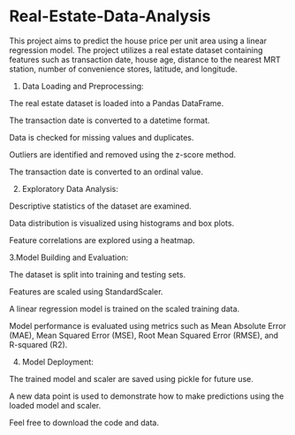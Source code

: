# Real-Estate-Data-Analysis
This project aims to predict the house price per unit area using a linear regression model. The project utilizes a real estate dataset containing features such as transaction date, house age, distance to the nearest MRT station, number of convenience stores, latitude, and longitude.<br>


1. Data Loading and Preprocessing:

The real estate dataset is loaded into a Pandas DataFrame.<br>

The transaction date is converted to a datetime format.<br>

Data is checked for missing values and duplicates.<br>

Outliers are identified and removed using the z-score method.<br>

The transaction date is converted to an ordinal value.<br>

2. Exploratory Data Analysis:

Descriptive statistics of the dataset are examined.<br>

Data distribution is visualized using histograms and box plots.<br>

Feature correlations are explored using a heatmap.<br>

3.Model Building and Evaluation:

The dataset is split into training and testing sets.<br>

Features are scaled using StandardScaler.<br>

A linear regression model is trained on the scaled training data.<br>

Model performance is evaluated using metrics such as Mean Absolute Error (MAE), Mean Squared Error (MSE), Root Mean Squared Error (RMSE), and R-squared (R2).<br>

4. Model Deployment:

The trained model and scaler are saved using pickle for future use.<br>

A new data point is used to demonstrate how to make predictions using the loaded model and scaler.<br>

Feel free to download the code and data.
